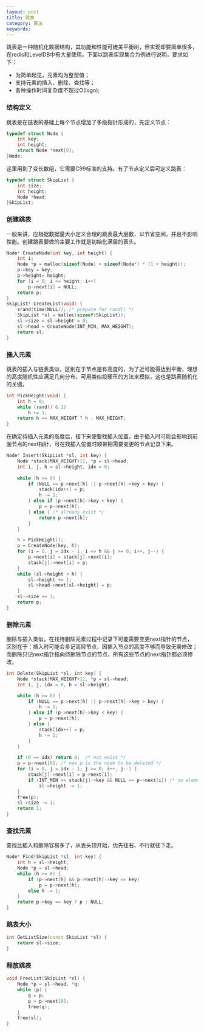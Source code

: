 ```yaml
---
layout: post
title: 跳表
category: 算法
keywords: 
---
```


跳表是一种随机化数据结构，其功能和性能可媲美平衡树，但实现却要简单很多，在redis和LevelDB中有大量使用。下面以跳表实现集合为例进行说明，要求如下：

- 为简单起见，元素均为整型值；
- 支持元素的插入、删除、查找等；
- 各种操作时间复杂度不超过O(logn);

### 结构定义

跳表是在链表的基础上每个节点增加了多级指针形成的，先定义节点：

```cpp
typedef struct Node {
    int key;
    int height;
    struct Node *next[0];
}Node;
```

这里用到了变长数组，它需要C99标准的支持。有了节点定义后可定义跳表：

```cpp
typedef struct SkipList {
    int size;
    int height;
    Node *head;
}SkipList;
```

### 创建跳表

一般来讲，应根据数据量大小定义合理的跳表最大层数，以节省空间，并且不影响性能。创建跳表要做的主要工作就是初始化满层的表头。

```cpp
Node* CreateNode(int key, int height) {
    int i;
    Node *p = malloc(sizeof(Node) + sizeof(Node*) * (1 + height));
    p->key = key;
    p->height= height;
    for (i = 0; i <= height; i++)
        p->next[i] = NULL;
    return p;
}
SkipList* CreateList(void) {
    srand(time(NULL)); /* prepare for rand() */
    SkipList *sl = malloc(sizeof(SkipList));
    sl->size = sl->height = 0;
    sl->head = CreateNode(INT_MIN, MAX_HEIGHT);
    return sl;
}
```

### 插入元素

跳表的插入与链表类似，区别在于节点是有高度的，为了近可能得达到平衡，理想的高度随机性应满足几何分布，可用类似投硬币的方法来模拟，这也是跳表随机化的关键。

```cpp
int PickHeight(void) {
    int h = 0;
    while (rand() & 1)
        h += 1;
    return h <= MAX_HEIGHT ? h : MAX_HEIGHT;
}
```

在确定待插入元素的高度后，接下来便要找插入位置，由于插入时可能会影响到前面节点的next指针，可在找插入位置时顺带把需要变更的节点记录下来。

```cpp
Node* Insert(SkipList *sl, int key) {
    Node *stack[MAX_HEIGHT+1], *p = sl->head;
    int i, j, h = sl->height, idx = 0;
    
    while (h >= 0) {
        if (NULL == p->next[h] || p->next[h]->key > key) {
            stack[idx++] = p;
            h -= 1;
        } else if (p->next[h]->key < key) {
            p = p->next[h];
        } else { /* already exist */
            return p->next[h];
        }
    }

    h = PickHeight();
    p = CreateNode(key, h);
    for (i = 0, j = idx - 1; i <= h && j >= 0; i++, j--) {
        p->next[i] = stack[j]->next[i];
        stack[j]->next[i] = p;
    }
    while (sl->height < h) {
        sl->height += 1;
        sl->head->next[sl->height] = p;
    }
    sl->size += 1;
    return p;
}
```

### 删除元素

删除与插入类似，在找待删除元素过程中记录下可能需要变更next指针的节点，区别在于：插入时可能会多记高层节点，因插入节点的高度不够而导致无需修改；而删除只记next指针指向待删除节点的节点，所有这些节点的next指针都必须修改。

```cpp
int Delete(SkipList *sl, int key) {
    Node *stack[MAX_HEIGHT+1], *p = sl->head;
    int i, j, idx = 0, h = sl->height;

    while (h >= 0) {
        if (NULL == p->next[h] || p->next[h]->key > key) {
            h -= 1;
        } else if (p->next[h]->key < key) {
            p = p->next[h];
        } else {
            stack[idx++] = p;
            h -= 1;
        }
    }

    if (0 == idx) return 0;  /* not exist */
    p = p->next[0]; /* now p is the node to be deleted */
    for (i = 0, j = idx - 1; j >= 0; i++, j--) {
        stack[j]->next[i] = p->next[i];
        if (INT_MIN == stack[j]->key && NULL == p->next[i]) /* no elements in this level */
            sl->height -= 1;
    }
    free(p);
    sl->size -= 1;
    return 1;
}
```

### 查找元素

查找比插入和删除容易多了，从表头顶开始，优先往右、不行就往下走。

```cpp
Node* Find(SkipList *sl, int key) {
    int h = sl->height;
    Node *p = sl->head;
    while (h >= 0) {
        if (p->next[h] && p->next[h]->key <= key)
            p = p->next[h];
        else h -= 1;
    }
    return p->key == key ? p : NULL;
}
```

### 跳表大小

```cpp
int GetListSize(const SkipList *sl) {
    return sl->size;
}
```

### 释放跳表

```cpp
void FreeList(SkipList *sl) {
    Node *p = sl->head, *q;
    while (p) {
        q = p;
        p = p->next[0];
        free(q);
    }
    free(sl);
}
```

